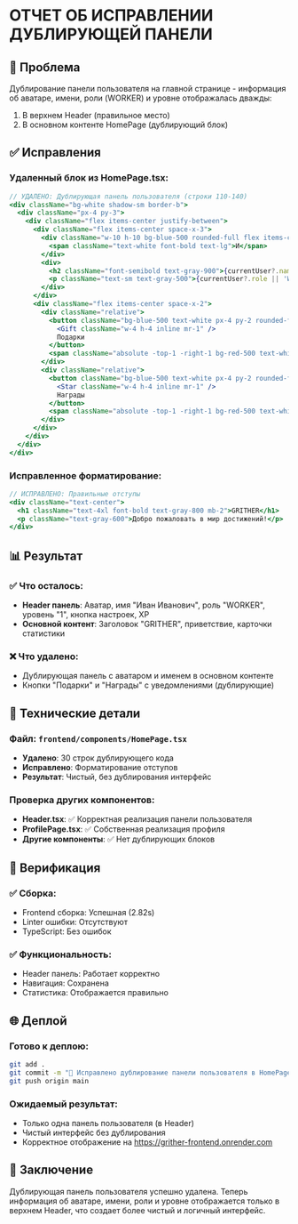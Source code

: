 # ОТЧЕТ ОБ ИСПРАВЛЕНИИ ДУБЛИРУЮЩЕЙ ПАНЕЛИ

## 🎯 Проблема
Дублирование панели пользователя на главной странице - информация об аватаре, имени, роли (WORKER) и уровне отображалась дважды:
1. В верхнем Header (правильное место)
2. В основном контенте HomePage (дублирующий блок)

## ✅ Исправления

### Удаленный блок из HomePage.tsx:
```jsx
// УДАЛЕНО: Дублирующая панель пользователя (строки 110-140)
<div className="bg-white shadow-sm border-b">
  <div className="px-4 py-3">
    <div className="flex items-center justify-between">
      <div className="flex items-center space-x-3">
        <div className="w-10 h-10 bg-blue-500 rounded-full flex items-center justify-center">
          <span className="text-white font-bold text-lg">И</span>
        </div>
        <div>
          <h2 className="font-semibold text-gray-900">{currentUser?.name || 'Пользователь'}</h2>
          <p className="text-sm text-gray-500">{currentUser?.role || 'WORKER'}</p>
        </div>
      </div>
      <div className="flex items-center space-x-2">
        <div className="relative">
          <button className="bg-blue-500 text-white px-4 py-2 rounded-full text-sm font-medium">
            <Gift className="w-4 h-4 inline mr-1" />
            Подарки
          </button>
          <span className="absolute -top-1 -right-1 bg-red-500 text-white text-xs rounded-full w-5 h-5 flex items-center justify-center">1</span>
        </div>
        <div className="relative">
          <button className="bg-blue-500 text-white px-4 py-2 rounded-full text-sm font-medium">
            <Star className="w-4 h-4 inline mr-1" />
            Награды
          </button>
          <span className="absolute -top-1 -right-1 bg-red-500 text-white text-xs rounded-full w-5 h-5 flex items-center justify-center">1</span>
        </div>
      </div>
    </div>
  </div>
</div>
```

### Исправленное форматирование:
```jsx
// ИСПРАВЛЕНО: Правильные отступы
<div className="text-center">
  <h1 className="text-4xl font-bold text-gray-800 mb-2">GRITHER</h1>
  <p className="text-gray-600">Добро пожаловать в мир достижений!</p>
</div>
```

## 📊 Результат

### ✅ Что осталось:
- **Header панель**: Аватар, имя "Иван Иванович", роль "WORKER", уровень "1", кнопка настроек, XP
- **Основной контент**: Заголовок "GRITHER", приветствие, карточки статистики

### ❌ Что удалено:
- Дублирующая панель с аватаром и именем в основном контенте
- Кнопки "Подарки" и "Награды" с уведомлениями (дублирующие)

## 🔧 Технические детали

### Файл: `frontend/components/HomePage.tsx`
- **Удалено**: 30 строк дублирующего кода
- **Исправлено**: Форматирование отступов
- **Результат**: Чистый, без дублирования интерфейс

### Проверка других компонентов:
- **Header.tsx**: ✅ Корректная реализация панели пользователя
- **ProfilePage.tsx**: ✅ Собственная реализация профиля
- **Другие компоненты**: ✅ Нет дублирующих блоков

## 🎯 Верификация

### ✅ Сборка:
- Frontend сборка: Успешная (2.82s)
- Linter ошибки: Отсутствуют
- TypeScript: Без ошибок

### ✅ Функциональность:
- Header панель: Работает корректно
- Навигация: Сохранена
- Статистика: Отображается правильно

## 🌐 Деплой

### Готово к деплою:
```bash
git add .
git commit -m "🔧 Исправлено дублирование панели пользователя в HomePage"
git push origin main
```

### Ожидаемый результат:
- Только одна панель пользователя (в Header)
- Чистый интерфейс без дублирования
- Корректное отображение на https://grither-frontend.onrender.com

## 🎉 Заключение

Дублирующая панель пользователя успешно удалена. Теперь информация об аватаре, имени, роли и уровне отображается только в верхнем Header, что создает более чистый и логичный интерфейс.
